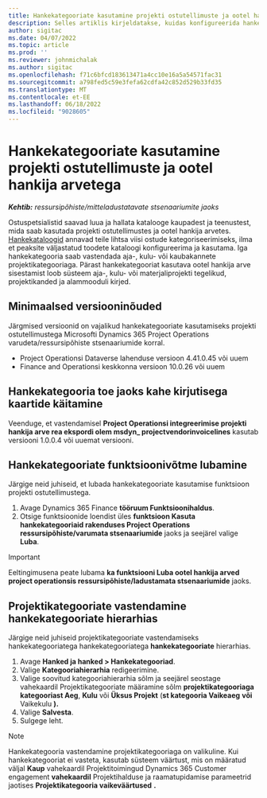 ```yaml
---
title: Hankekategooriate kasutamine projekti ostutellimuste ja ootel hankija arvetega
description: Selles artiklis kirjeldatakse, kuidas konfigureerida hankekategooriaid, mida saab kasutada projekti ostutellimuste ja ootel hankija arvetega.
author: sigitac
ms.date: 04/07/2022
ms.topic: article
ms.prod: ''
ms.reviewer: johnmichalak
ms.author: sigitac
ms.openlocfilehash: f71c6bfcd183613471a4cc10e16a5a54571fac31
ms.sourcegitcommit: a798fed5c59e3fefa62cdfa42c852d529b33fd35
ms.translationtype: MT
ms.contentlocale: et-EE
ms.lasthandoff: 06/18/2022
ms.locfileid: "9028605"
---
```

# <a name="use-procurement-categories-with-project-purchase-orders-and-pending-vendor-invoices"></a>Hankekategooriate kasutamine projekti ostutellimuste ja ootel hankija arvetega

_**Kehtib:** ressursipõhiste/mitteladustatavate stsenaariumite jaoks_

Ostuspetsialistid saavad luua ja hallata katalooge kaupadest ja teenustest, mida saab kasutada projekti ostutellimustes ja ootel hankija arvetes. [Hankekataloogid](/dynamics365/supply-chain/procurement/procurement-catalogs) annavad teile lihtsa viisi ostude kategoriseerimiseks, ilma et peaksite väljastatud toodete kataloogi konfigureerima ja kasutama. Iga hankekategooria saab vastendada aja-, kulu- või kaubakannete projektikategooriaga. Pärast hankekategooriat kasutava ootel hankija arve sisestamist loob süsteem aja-, kulu- või materjaliprojekti tegelikud, projektikanded ja alammooduli kirjed.

## <a name="minimum-version-requirements"></a>Minimaalsed versiooninõuded

Järgmised versioonid on vajalikud hankekategooriate kasutamiseks projekti ostutellimustega Microsofti Dynamics 365 Project Operations varudeta/ressursipõhiste stsenaariumide korral.

- Project Operationsi Dataverse lahenduse versioon 4.41.0.45 või uuem
- Finance and Operationsi keskkonna versioon 10.0.26 või uuem

## <a name="run-dual-write-maps-for-procurement-category-support"></a>Hankekategooria toe jaoks kahe kirjutisega kaartide käitamine

Veenduge, et vastendamisel **Project Operationsi integreerimise projekti hankija arve rea ekspordi olem msdyn\_ projectvendorinvoicelines** kasutab versiooni 1.0.0.4 või uuemat versiooni.

## <a name="enable-the-feature-key-for-procurement-categories"></a>Hankekategooriate funktsioonivõtme lubamine

Järgige neid juhiseid, et lubada hankekategooriate kasutamise funktsioon projekti ostutellimustega.

1. Avage Dynamics 365 Finance **tööruum Funktsioonihaldus**.
1. Otsige funktsioonide loendist üles **funktsioon Kasuta hankekategooriaid rakenduses Project Operations ressursipõhiste/varumata stsenaariumide** jaoks ja seejärel valige **Luba**.

> [!IMPORTANT]
> Eeltingimusena peate lubama **ka funktsiooni Luba ootel hankija arved project operationsis ressursipõhiste/ladustamata stsenaariumide** jaoks.

## <a name="map-project-categories-in-the-procurement-category-hierarchy"></a>Projektikategooriate vastendamine hankekategooriate hierarhias

Järgige neid juhiseid projektikategooriate vastendamiseks hankekategooriatega hankekategooriatega **hankekategooriate** hierarhias.

1. Avage **Hanked ja hanked \> Hankekategooriad**.
1. Valige **Kategooriahierarhia** redigeerimine.
1. Valige soovitud kategooriahierarhia sõlm ja seejärel seostage vahekaardil Projektikategooriate määramine sõlm **projektikategooriaga kategooriast Aeg**, **Kulu** või **Üksus Projekt** (**st kategooria Vaikeaeg** **või** Vaikekulu **).**
1. Valige **Salvesta**.
1. Sulgege leht.

> [!NOTE]
> Hankekategooria vastendamine projektikategooriaga on valikuline. Kui hankekategooriat ei vasteta, kasutab süsteem väärtust, mis on määratud väljal **Kaup** vahekaardil Projektitoimingud Dynamics 365 Customer engagement **vahekaardil** Projektihalduse ja raamatupidamise parameetrid jaotises **Projektikategooria vaikeväärtused** **.**
